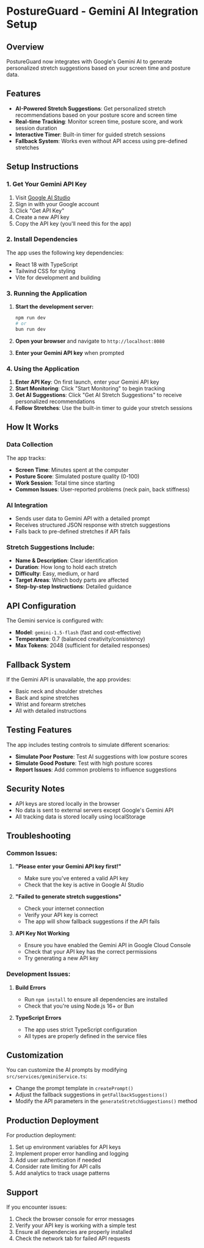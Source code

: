 # PostureGuard - Gemini AI Integration Setup

## Overview
PostureGuard now integrates with Google's Gemini AI to generate personalized stretch suggestions based on your screen time and posture data.

## Features
- **AI-Powered Stretch Suggestions**: Get personalized stretch recommendations based on your posture score and screen time
- **Real-time Tracking**: Monitor screen time, posture score, and work session duration
- **Interactive Timer**: Built-in timer for guided stretch sessions
- **Fallback System**: Works even without API access using pre-defined stretches

## Setup Instructions

### 1. Get Your Gemini API Key

1. Visit [Google AI Studio](https://ai.google.dev/)
2. Sign in with your Google account
3. Click "Get API Key" 
4. Create a new API key
5. Copy the API key (you'll need this for the app)

### 2. Install Dependencies

The app uses the following key dependencies:
- React 18 with TypeScript
- Tailwind CSS for styling
- Vite for development and building

### 3. Running the Application

1. **Start the development server:**
   ```bash
   npm run dev
   # or
   bun run dev
   ```

2. **Open your browser** and navigate to `http://localhost:8080`

3. **Enter your Gemini API key** when prompted

### 4. Using the Application

1. **Enter API Key**: On first launch, enter your Gemini API key
2. **Start Monitoring**: Click "Start Monitoring" to begin tracking
3. **Get AI Suggestions**: Click "Get AI Stretch Suggestions" to receive personalized recommendations
4. **Follow Stretches**: Use the built-in timer to guide your stretch sessions

## How It Works

### Data Collection
The app tracks:
- **Screen Time**: Minutes spent at the computer
- **Posture Score**: Simulated posture quality (0-100)
- **Work Session**: Total time since starting
- **Common Issues**: User-reported problems (neck pain, back stiffness)

### AI Integration
- Sends user data to Gemini API with a detailed prompt
- Receives structured JSON response with stretch suggestions
- Falls back to pre-defined stretches if API fails

### Stretch Suggestions Include:
- **Name & Description**: Clear identification
- **Duration**: How long to hold each stretch
- **Difficulty**: Easy, medium, or hard
- **Target Areas**: Which body parts are affected
- **Step-by-step Instructions**: Detailed guidance

## API Configuration

The Gemini service is configured with:
- **Model**: `gemini-1.5-flash` (fast and cost-effective)
- **Temperature**: 0.7 (balanced creativity/consistency)
- **Max Tokens**: 2048 (sufficient for detailed responses)

## Fallback System

If the Gemini API is unavailable, the app provides:
- Basic neck and shoulder stretches
- Back and spine stretches
- Wrist and forearm stretches
- All with detailed instructions

## Testing Features

The app includes testing controls to simulate different scenarios:
- **Simulate Poor Posture**: Test AI suggestions with low posture scores
- **Simulate Good Posture**: Test with high posture scores
- **Report Issues**: Add common problems to influence suggestions

## Security Notes

- API keys are stored locally in the browser
- No data is sent to external servers except Google's Gemini API
- All tracking data is stored locally using localStorage

## Troubleshooting

### Common Issues:

1. **"Please enter your Gemini API key first!"**
   - Make sure you've entered a valid API key
   - Check that the key is active in Google AI Studio

2. **"Failed to generate stretch suggestions"**
   - Check your internet connection
   - Verify your API key is correct
   - The app will show fallback suggestions if the API fails

3. **API Key Not Working**
   - Ensure you have enabled the Gemini API in Google Cloud Console
   - Check that your API key has the correct permissions
   - Try generating a new API key

### Development Issues:

1. **Build Errors**
   - Run `npm install` to ensure all dependencies are installed
   - Check that you're using Node.js 16+ or Bun

2. **TypeScript Errors**
   - The app uses strict TypeScript configuration
   - All types are properly defined in the service files

## Customization

You can customize the AI prompts by modifying `src/services/geminiService.ts`:
- Change the prompt template in `createPrompt()`
- Adjust the fallback suggestions in `getFallbackSuggestions()`
- Modify the API parameters in the `generateStretchSuggestions()` method

## Production Deployment

For production deployment:
1. Set up environment variables for API keys
2. Implement proper error handling and logging
3. Add user authentication if needed
4. Consider rate limiting for API calls
5. Add analytics to track usage patterns

## Support

If you encounter issues:
1. Check the browser console for error messages
2. Verify your API key is working with a simple test
3. Ensure all dependencies are properly installed
4. Check the network tab for failed API requests
